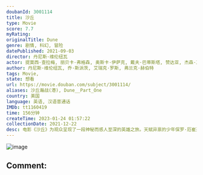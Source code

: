 ```yaml
---
doubanId: 3001114
title: 沙丘
type: Movie
score: 7.7
myRating: 
originalTitle: Dune
genre: 剧情, 科幻, 冒险
datePublished: 2021-09-03
director: 丹尼斯·维伦纽瓦
actor: 提莫西·查拉梅, 丽贝卡·弗格森, 奥斯卡·伊萨克, 戴夫·巴蒂斯塔, 赞达亚, 杰森·莫玛, 乔什·布洛林, 哈维尔·巴登, 斯特兰·斯卡斯加德, 夏洛特·兰普林, 大卫·达斯马齐连, 莎伦·邓肯, 斯蒂芬·亨德森, 迈克尔·纳尔多内, 张震, 巴布斯·奥卢桑莫昆, 奥利弗·瑞安, 查理·罗尔斯, 格洛里亚·奥比安约, 保罗·布林, 比约恩·弗赖贝格, 舒雅德·法瑞斯, 小彼得·斯托亚诺夫, 乔尔·艾米丽, 费辛蒂·巴洛贡, 理查德·卡特, 塔奇亚·纽瓦尔, 本·迪洛韦
author: 丹尼斯·维伦纽瓦, 乔·斯派茨, 艾瑞克·罗斯, 弗兰克·赫伯特
tags: Movie, 
state: 想看
url: https://movie.douban.com/subject/3001114/
aliases: 沙丘瀚战(港), Dune__Part_One
country: 美国
language: 英语, 汉语普通话
IMDb: tt1160419
time: 156分钟
createTime: 2023-01-24 01:57:22
collectionDate: 2021-12-22
desc: 电影《沙丘》为观众呈现了一段神秘而感人至深的英雄之旅。天赋异禀的少年保罗·厄崔迪被命运指引，为了保卫自己的家族和人民，决心前往浩瀚宇宙间最危险的星球，开启一场惊心动魄的冒险。与此同时，各路势力为了抢夺...
---
```


![image](p2687443734.jpg)

Comment: 
---

